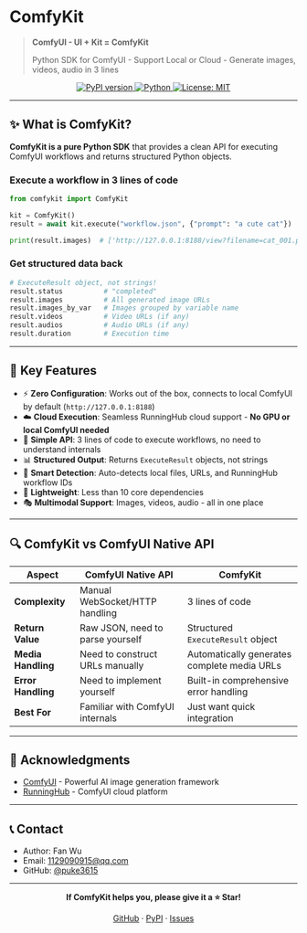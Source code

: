 # ComfyKit

> **ComfyUI - UI + Kit = ComfyKit**
>
> Python SDK for ComfyUI - Support Local or Cloud - Generate images, videos, audio in 3 lines

<div align="center">
  <a href="https://pypi.org/project/comfykit/">
    <img src="https://badge.fury.io/py/comfykit.svg" alt="PyPI version">
  </a>
  <a href="https://pypi.org/project/comfykit/">
    <img src="https://img.shields.io/pypi/pyversions/comfykit.svg" alt="Python">
  </a>
  <a href="https://opensource.org/licenses/MIT">
    <img src="https://img.shields.io/badge/License-MIT-yellow.svg" alt="License: MIT">
  </a>
</div>

---

## ✨ What is ComfyKit?

**ComfyKit is a pure Python SDK** that provides a clean API for executing ComfyUI workflows and returns structured Python objects.

### Execute a workflow in 3 lines of code

```python
from comfykit import ComfyKit

kit = ComfyKit()
result = await kit.execute("workflow.json", {"prompt": "a cute cat"})

print(result.images)  # ['http://127.0.0.1:8188/view?filename=cat_001.png']
```

### Get structured data back

```python
# ExecuteResult object, not strings!
result.status          # "completed"
result.images          # All generated image URLs
result.images_by_var   # Images grouped by variable name
result.videos          # Video URLs (if any)
result.audios          # Audio URLs (if any)
result.duration        # Execution time
```

---

## 🎯 Key Features

- ⚡ **Zero Configuration**: Works out of the box, connects to local ComfyUI by default (`http://127.0.0.1:8188`)
- ☁️ **Cloud Execution**: Seamless RunningHub cloud support - **No GPU or local ComfyUI needed**
- 🎨 **Simple API**: 3 lines of code to execute workflows, no need to understand internals
- 📊 **Structured Output**: Returns `ExecuteResult` objects, not strings
- 🔄 **Smart Detection**: Auto-detects local files, URLs, and RunningHub workflow IDs
- 🔌 **Lightweight**: Less than 10 core dependencies
- 🎭 **Multimodal Support**: Images, videos, audio - all in one place

---

## 🔍 ComfyKit vs ComfyUI Native API

| Aspect | ComfyUI Native API | ComfyKit |
|--------|-------------------|----------|
| **Complexity** | Manual WebSocket/HTTP handling | 3 lines of code |
| **Return Value** | Raw JSON, need to parse yourself | Structured `ExecuteResult` object |
| **Media Handling** | Need to construct URLs manually | Automatically generates complete media URLs |
| **Error Handling** | Need to implement yourself | Built-in comprehensive error handling |
| **Best For** | Familiar with ComfyUI internals | Just want quick integration |

---

## 🙏 Acknowledgments

- [ComfyUI](https://github.com/comfyanonymous/ComfyUI) - Powerful AI image generation framework
- [RunningHub](https://www.runninghub.ai) - ComfyUI cloud platform

---

## 📞 Contact

- Author: Fan Wu
- Email: 1129090915@qq.com
- GitHub: [@puke3615](https://github.com/puke3615)

---

<div align="center">

**If ComfyKit helps you, please give it a ⭐ Star!**

[GitHub](https://github.com/puke3615/ComfyKit) · [PyPI](https://pypi.org/project/comfykit/) · [Issues](https://github.com/puke3615/ComfyKit/issues)

</div>

